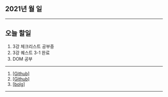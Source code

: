 
2021년 월 일
---

---

오늘 할일
----

1. 3강 체크리스트 공부중
2. 3강 퀘스트 3-1 완료
3. DOM 공부

---

1. [[Github]](https://github.com/narupee/WebDevCurriculum/blob/master/Quest03/Check/Check_list.md)
2. [[Github]](https://github.com/narupee/WebDevCurriculum/tree/master/Quest03/Quest)
3. [[bolg]](https://blog.naver.com/gggyn12/222522450940)


---

